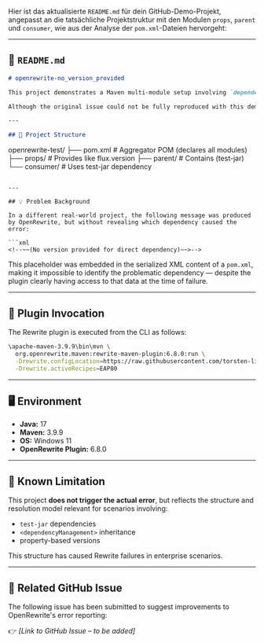 Hier ist das aktualisierte `README.md` für dein GitHub-Demo-Projekt, angepasst an die tatsächliche Projektstruktur mit den Modulen `props`, `parent` und `consumer`, wie aus der Analyse der `pom.xml`-Dateien hervorgeht:

---

## 📘 `README.md`

```markdown
# openrewrite-no_version_provided

This project demonstrates a Maven multi-module setup involving `dependencyManagement` with `test-jar` dependencies, created to investigate and document a diagnostic limitation in the OpenRewrite Maven Plugin (version 6.8.0).

Although the original issue could not be fully reproduced with this demo, it captures the structural patterns and use cases relevant to the encountered behavior. The repository serves as a minimal reference for discussion and improvement of error diagnostics.

---

## 🧱 Project Structure

```

openrewrite-test/
├── pom.xml               # Aggregator POM (declares all modules)
├── props/                # Provides <properties> like flux.version
├── parent/               # Contains <dependencyManagement> (test-jar)
└── consumer/             # Uses test-jar dependency

````

---

## 💡 Problem Background

In a different real-world project, the following message was produced by OpenRewrite, but without revealing which dependency caused the error:

```xml
<!--~~(No version provided for direct dependency)~~>-->
````

This placeholder was embedded in the serialized XML content of a `pom.xml`, making it impossible to identify the problematic dependency — despite the plugin clearly having access to that data at the time of failure.

---

## 🔧 Plugin Invocation

The Rewrite plugin is executed from the CLI as follows:

```bash
\apache-maven-3.9.9\bin\mvn \
  org.openrewrite.maven:rewrite-maven-plugin:6.8.0:run \
  -Drewrite.configLocation=https://raw.githubusercontent.com/torsten-liermann/openrewrite-pom-manipulation/refs/heads/main/rewrite.yml \
  -Drewrite.activeRecipes=EAP80
```

---

## 🖥 Environment

* **Java:** 17
* **Maven:** 3.9.9
* **OS:** Windows 11
* **OpenRewrite Plugin:** 6.8.0

---

## 🚧 Known Limitation

This project **does not trigger the actual error**, but reflects the structure and resolution model relevant for scenarios involving:

* `test-jar` dependencies
* `<dependencyManagement>` inheritance
* property-based versions

This structure has caused Rewrite failures in enterprise scenarios.

---

## 🐞 Related GitHub Issue

The following issue has been submitted to suggest improvements to OpenRewrite's error reporting:

👉 *\[Link to GitHub Issue – to be added]*
